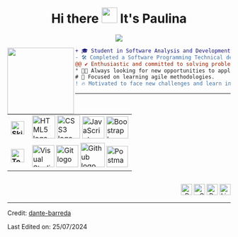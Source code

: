 <!-- If you enjoyed this, please consider giving a star to the repository on my GitHub profile. -->

  <!-- Welcome -->
<h1  align="center">Hi there <img src="https://media.giphy.com/media/hvRJCLFzcasrR4ia7z/giphy.gif" width="35"> It's Paulina</h1>

  <!-- Typing Text -->
<p align="center">
  <img src="https://readme-typing-svg.herokuapp.com?font=ROBOT&duration=2500&size=20&color=39FF14&background=000000&center=true&vCenter=true&width=490&lines=%3E+I'm+a+Software+Programming+Student">
</p>

  <!-- Profile Picture -->
<img align="left" height="150" src="https://i.giphy.com/media/v1.Y2lkPTc5MGI3NjExNjV4N2FrZnM1dmxoMTF3ZGdodzY5aXRjODhhc24yaW90Y3hhZ2I4OSZlcD12MV9pbnRlcm5hbF9naWZfYnlfaWQmY3Q9Zw/QDjpIL6oNCVZ4qzGs7/giphy.webp"/>

  <!-- Description -->
```diff
+ 🎓 Student in Software Analysis and Development, eager to learn and grow.
- 🛠️ Completed a Software Programming Technical degree with strong fundamentals in development.
@@ ✔️ Enthusiastic and committed to solving problems and continuous improvement.@@
° 👨‍💻 Always looking for new opportunities to apply what I’ve learned and gain new skills.
# 🔧 Focused on learning agile methodologies.
! 🔥 Motivated to face new challenges and learn in a professional environment.
```

  <!-- Skills and Tools-->
---
<table align="center">
    <tr>
        <td style="font-weight: bold; padding-right: 10px; vertical-align: center; border: none;">
          <img src="https://media2.giphy.com/media/QssGEmpkyEOhBCb7e1/giphy.gif?cid=ecf05e47a0n3gi1bfqntqmob8g9aid1oyj2wr3ds3mg700bl&rid=giphy.gif" width="30" alt="Skills gif">
        </td>
        <td>
          <img src="https://i.giphy.com/media/XAxylRMCdpbEWUAvr8/200.webp" width="52" alt="HTML5 logo" />
          <img src="https://i.giphy.com/media/fsEaZldNC8A1PJ3mwp/200.webp" width="52" alt="CSS3 logo" />
          <img src="https://i.giphy.com/media/ln7z2eWriiQAllfVcn/200w.webp" width="50" alt="JavaScript logo" />
          <img src="https://i.giphy.com/media/Sr8xDpMwVKOHUWDVRD/200.webp" width="50" alt="Boostrap logo" />
<!--           <img src="https://i.giphy.com/media/DUYVvXwjPpKBa3ZBt2/200w.webp" width="52" alt="Node.js logo" /> 
          <img src="https://i.giphy.com/media/WTkXuYA2yGiAKlxKxf/200w.webp" width="52" alt="MySQL logo" /> -->
        </td>
    </tr>
    <tr>
        <td style="font-weight: bold; padding-right: 10px; vertical-align: center; border: none;">
          <img src="https://media.giphy.com/media/TEnXkcsHrP4YedChhA/giphy.gif" width="30" alt="Tools gif">
        </td>
        <td>
          <img src="https://img.icons8.com/color/48/000000/visual-studio-code-2019.png" width="50" alt="Visual Studio logo" />
          <img src="https://cdn.jsdelivr.net/gh/devicons/devicon/icons/git/git-original.svg" width="50" alt="Git logo" />
          <img src="https://img.icons8.com/fluent/48/000000/github.png" width="55" alt="Github logo" />
          <img src="https://cdn.jsdelivr.net/gh/devicons/devicon/icons/postman/postman-original.svg" width="48" alt="Postman logo" />
        </td>
    </tr>
</table>

  <!-- Socials -->
##
<p align="right">
  <span>
    <a target="_blank"><img src="https://komarev.com/ghpvc/?username=dante-barreda&style=for-the-badge" alt="Profile views" height="25" /></a>
    <a href="mailto:examplem@gmail.com?subject=Hello%20UserName"><img src="https://img.shields.io/badge/gmail-%23D14836.svg?&style=for-the-badge&logo=gmail&logoColor=white" alt="Gmail" height="25" /></a>
    <a href="https://your-portfolio-website.com" target="_blank"><img src="https://img.shields.io/badge/portfolio-%2324292e.svg?&style=for-the-badge&logo=pfsense&logoColor=white&logoSize=30" alt="Portfolio" height="25" /></a>
    <a href="https://www.linkedin.com/"><img src="https://img.shields.io/badge/linkedin-%230077B5.svg?&style=for-the-badge&logo=linkedin&logoColor=white" alt="LinkedIn" height="25" /></a>
  </span>
</p>

  <!-- Credits -->
------
Credit: [dante-barreda](https://github.com/dante-barreda)

Last Edited on: 25/07/2024
